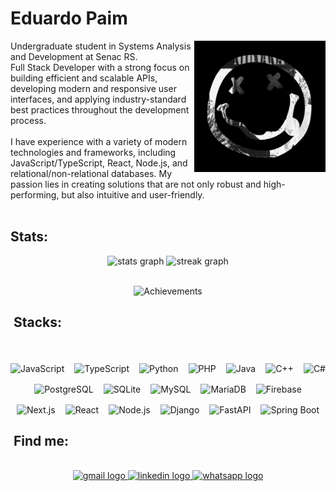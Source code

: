 
<h1 align="left">Eduardo Paim</h1>



<img align="right" height="210" src="ef96b87fbd54e41b145dcaeb1d7cbf8b.gif"  />


<p align="justify">

Undergraduate student in Systems Analysis and Development at Senac RS.<br>
Full Stack Developer with a strong focus on building efficient and scalable APIs, developing modern and responsive user interfaces, and applying industry-standard best practices throughout the development process.<br><br>
I have experience with a variety of modern technologies and frameworks, including JavaScript/TypeScript, React, Node.js, and relational/non-relational databases. My passion lies in creating solutions that are not only robust and high-performing, but also intuitive and user-friendly.<br><br>


<h2 align="left">Stats: </h2>



<div align="center">
  <img src="https://github-readme-stats.vercel.app/api?username=Edu-2de&hide_title=true&hide_rank=false&show_icons=true&include_all_commits=true&count_private=true&disable_animations=false&theme=apprentice&locale=en&hide_border=true&order=1" height="150" alt="stats graph"/> 
  <img src="https://streak-stats.demolab.com?user=Edu-2de&locale=en&mode=daily&theme=apprentice&hide_border=true&border_radius=10&order=3" height="150" alt="streak graph"  /><br><br>
  
  ![Achievements](https://github-profile-trophy.vercel.app/?username=Edu-2de&theme=apprentice)
</div>


<div align="center">
  <h2 align="left">&nbsp;Stacks: </h2>
  <br>
  <div style="display: flex; flex-wrap: wrap; justify-content: center; gap: 16px; margin-top: 18px;">

  <img src="https://img.shields.io/badge/JavaScript-181920?style=for-the-badge&logo=javascript&logoColor=ffffaf" alt="JavaScript" />
  <img src="https://img.shields.io/badge/TypeScript-181920?style=for-the-badge&logo=typescript&logoColor=dcdcdc" alt="TypeScript" />
  <img src="https://img.shields.io/badge/Python-181920?style=for-the-badge&logo=python&logoColor=ffffaf" alt="Python" />
  <img src="https://img.shields.io/badge/PHP-181920?style=for-the-badge&logo=php&logoColor=dcdcdc" alt="PHP" />
  <img src="https://img.shields.io/badge/Java-181920?style=for-the-badge&logo=openjdk&logoColor=ffffaf" alt="Java" />
  <img src="https://img.shields.io/badge/C++-181920?style=for-the-badge&logo=c%2b%2b&logoColor=dcdcdc" alt="C++" />
  <img src="https://img.shields.io/badge/C%23-181920?style=for-the-badge&logo=dotnet&logoColor=ffffaf" alt="C#" />
  
  <br/>
  

  <img src="https://img.shields.io/badge/PostgreSQL-181920?style=for-the-badge&logo=postgresql&logoColor=dcdcdc" alt="PostgreSQL" />
  <img src="https://img.shields.io/badge/SQLite-181920?style=for-the-badge&logo=sqlite&logoColor=ffffaf" alt="SQLite" />
  <img src="https://img.shields.io/badge/MySQL-181920?style=for-the-badge&logo=mysql&logoColor=dcdcdc" alt="MySQL" />
  <img src="https://img.shields.io/badge/MariaDB-181920?style=for-the-badge&logo=mariadb&logoColor=ffffaf" alt="MariaDB" />
  <img src="https://img.shields.io/badge/Firebase-181920?style=for-the-badge&logo=firebase&logoColor=dcdcdc" alt="Firebase" />

  
  <br/>
  
  <img src="https://img.shields.io/badge/Next.js-181920?style=for-the-badge&logo=next.js&logoColor=ffffaf" alt="Next.js" />
  <img src="https://img.shields.io/badge/React-181920?style=for-the-badge&logo=react&logoColor=dcdcdc" alt="React" />
  <img src="https://img.shields.io/badge/Node.js-181920?style=for-the-badge&logo=node.js&logoColor=ffffaf" alt="Node.js" />
  <img src="https://img.shields.io/badge/Django-181920?style=for-the-badge&logo=django&logoColor=dcdcdc" alt="Django" />
  <img src="https://img.shields.io/badge/FastAPI-181920?style=for-the-badge&logo=fastapi&logoColor=ffffaf" alt="FastAPI" />
  <img src="https://img.shields.io/badge/SpringBoot-181920?style=for-the-badge&logo=springboot&logoColor=dcdcdc" alt="Spring Boot" />
  </div>
</div>

<h2 align="left">&nbsp;Find me: </h2>
<br>

<div align="center">
  <a href="https://mail.google.com/mail/?view=cm&fs=1&to=edupaim1712@gmail.com" target="_blank">
    <img src="https://img.shields.io/static/v1?message=Gmail&logo=gmail&label=&color=D14836&logoColor=white&labelColor=&style=for-the-badge" height="50" alt="gmail logo"  />
  </a>
  <a href="https://www.linkedin.com/in/eduardo-paim-a89685341/" target="_blank">
    <img src="https://img.shields.io/static/v1?message=LinkedIn&logo=linkedin&label=&color=0077B5&logoColor=white&labelColor=&style=for-the-badge" height="50" alt="linkedin logo"  />
  </a>
  <a href="https://wa.me/5551992009287" target="_blank">
    <img src="https://img.shields.io/static/v1?message=Whatsapp&logo=whatsapp&label=&color=25D366&logoColor=white&labelColor=&style=for-the-badge" height="50" alt="whatsapp logo"  />
  </a>
</div>


